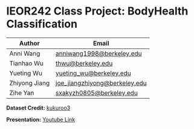 # IEOR242 Class Project: BodyHealth Classification

| Author      | Email |
| ----------- | ----------- |
| Anni Wang     | anniwang1998@berkeley.edu	|
| Tianhao Wu     | thwu@berkeley.edu	|
| Yueting Wu     | yueting_wu@berkeley.edu|
| Zhiyong Jiang    | joe_jiangzhiyong@berkeley.edu	|
| Zihe Yan     | sxakyzh0805@berkeley.edu		|

**Dataset Credit:**
[kukuroo3](https://www.kaggle.com/kukuroo3/body-performance-data)

**Presentation:**
[Youtube Link](https://www.youtube.com/watch?v=R9et_KCBZNU)

